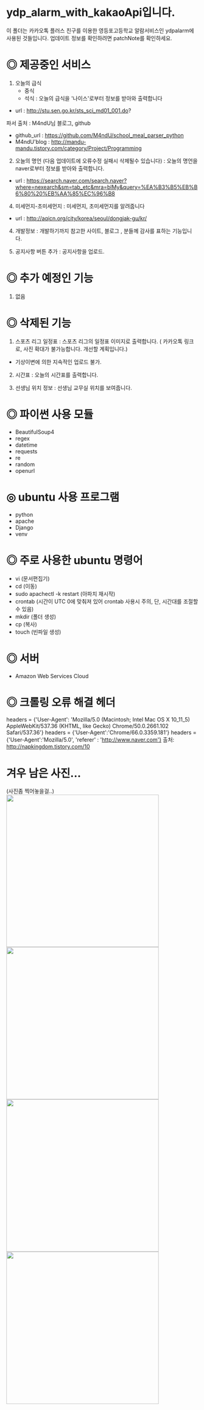 # ydp_alarm_with_kakaoApi입니다.

이 폴더는 카카오톡 플러스 친구를 이용한 영등포고등학교 알람서비스인 ydpalarm에 사용된 것들입니다.
업데이트 정보를 확인하려면 patchNote를 확인하세요.

# ◎ 제공중인 서비스
1. 오늘의 급식
	- 중식
	- 석식
: 오늘의 급식을 '나이스'로부터 정보를 받아와 출력합니다
- url : http://stu.sen.go.kr/sts_sci_md01_001.do?

파서 출처 : M4ndU님 블로그, github
- github_url : https://github.com/M4ndU/school_meal_parser_python
- M4ndU'blog : http://mandu-mandu.tistory.com/category/Project/Programming

2. 오늘의 명언 (다음 업데이트에 오류수정 실패시 삭제될수 있습니다)
: 오늘의 명언을 naver로부터 정보를 받아와 출력합니다.
- url : https://search.naver.com/search.naver?where=nexearch&sm=tab_etc&mra=blMy&query=%EA%B3%B5%EB%B6%80%20%EB%AA%85%EC%96%B8

4. 미세먼지-초미세먼지
: 미세먼지, 초미세먼지를 알려줍니다
- url : http://aqicn.org/city/korea/seoul/dongjak-gu/kr/

4. 개발정보
: 개발하기까지 참고한 사이트, 블로그 , 분들께 감사를 표하는 기능입니다.

5. 공지사항 버튼 추가
: 공지사항을 업로드. 

# ◎ 추가 예정인 기능
1. 없음

# ◎ 삭제된 기능
1. 스포츠 리그 일정표
: 스포츠 리그의 일정표 이미지로 출력합니다. ( 카카오톡 링크로, 사진 확대가 불가능합니다. 개선할 계획입니다.)
- 기상이변에 의한 지속적인 업로드 불가.
2. 시간표
: 오늘의 시간표를 출력합니다.

3. 선생님 위치 정보
: 선생님 교무실 위치를 보여줍니다.

# ◎ 파이썬 사용 모듈
- BeautifulSoup4
- regex
- datetime
- requests
- re
- random
- openurl

# ◎ ubuntu 사용 프로그램
- python
- apache
- Django
- venv

# ◎ 주로 사용한 ubuntu 명령어
- vi (문서편집기)
- cd (이동)
- sudo apachectl -k restart (아파치 재시작)
- crontab (시간이 UTC 0에 맞춰져 있어 crontab 사용시 주의, 단, 시간대를 조절할수 있음)
- mkdir (폴더 생성)
- cp (복사)
- touch (빈파일 생성)

# ◎ 서버
- Amazon Web Services Cloud

# ◎ 크롤링 오류 해결 헤더
headers = {'User-Agent': 'Mozilla/5.0 (Macintosh; Intel Mac OS X 10_11_5) AppleWebKit/537.36 (KHTML, like Gecko) Chrome/50.0.2661.102 Safari/537.36'}
headers = {'User-Agent':'Chrome/66.0.3359.181'}
headers = {'User-Agent':'Mozilla/5.0', 'referer' : 'http://www.naver.com'}
출처: http://napkingdom.tistory.com/10

# 겨우 남은 사진...
(사진좀 찍어놓을걸..)      
<img width="400" src="https://user-images.githubusercontent.com/33739448/102569288-845b3800-4128-11eb-9e03-03cb795de3d9.jpg">
<img width="400" src="https://user-images.githubusercontent.com/33739448/102569291-858c6500-4128-11eb-92eb-995cc4241c73.jpg">
<img width="400" src="https://user-images.githubusercontent.com/33739448/102569292-8624fb80-4128-11eb-8441-99325e40899f.jpg">
<img width="400" src="https://user-images.githubusercontent.com/33739448/102569504-f16ecd80-4128-11eb-919c-7c5d35796cff.jpg">



